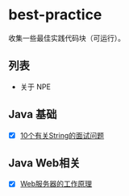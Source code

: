 # best-practice

收集一些最佳实践代码块（可运行）。

## 列表
- 关于 NPE


## Java 基础
- [x] [10个有关String的面试问题](https://github.com/fxleyu/cu-cafes/issues/31)

## Java Web相关
- [x] [Web服务器的工作原理](https://github.com/fxleyu/cu-cafes/issues/30)


